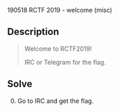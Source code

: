 190518 RCTF 2019 - welcome (misc)

## Description

> Welcome to RCTF2019!
>
> IRC or Telegram for the flag.

## Solve

0. Go to IRC and get the flag.


